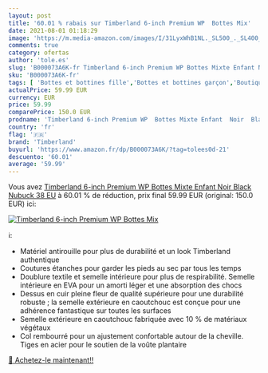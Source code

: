 ```yaml
---
layout: post
title: '60.01 % rabais sur Timberland 6-inch Premium WP  Bottes Mix'
date: 2021-08-01 01:18:29
image: 'https://m.media-amazon.com/images/I/31LyxWhB1NL._SL500_._SL400_.jpg'
comments: true
category: ofertas
author: 'tole.es'
slug: 'B000073A6K-fr Timberland 6-inch Premium WP Bottes Mixte Enfant Noir...'
sku: 'B000073A6K-fr'
tags: [ 'Bottes et bottines fille','Bottes et bottines garçon','Boutiques','Chaussures','Chaussures et Sacs','Chaussures fille','Chaussures garçon','Custom Stores','timberland', ]
actualPrice: 59.99 EUR
currency: EUR
price: 59.99
comparePrice: 150.0 EUR
prodname: 'Timberland 6-inch Premium WP  Bottes Mixte Enfant  Noir  Black Nubuck   38 EU'
country: 'fr'
flag: '🇫🇷'
brand: 'Timberland'
buyurl: 'https://www.amazon.fr/dp/B000073A6K/?tag=tolees0d-21'
descuento: '60.01'
average: '59.99'
---
```


Vous avez [Timberland 6-inch Premium WP  Bottes Mixte Enfant  Noir  Black Nubuck   38 EU](https://www.amazon.fr/dp/B000073A6K/?tag=tolees0d-21)  à  60.01 % de réduction, prix final  59.99 EUR (original: 150.0 EUR) ici:

[![Timberland 6-inch Premium WP  Bottes Mix](https://m.media-amazon.com/images/I/31LyxWhB1NL._SL500_._SL400_.jpg)](https://www.amazon.fr/dp/B000073A6K/?tag=tolees0d-21)

ℹ️:

- Matériel antirouille pour plus de durabilité et un look Timberland authentique
- Coutures étanches pour garder les pieds au sec par tous les temps
- Doublure textile et semelle intérieure pour plus de respirabilité. Semelle intérieure en EVA pour un amorti léger et une absorption des chocs
- Dessus en cuir pleine fleur de qualité supérieure pour une durabilité robuste ; la semelle extérieure en caoutchouc est conçue pour une adhérence fantastique sur toutes les surfaces
- Semelle extérieure en caoutchouc fabriquée avec 10 % de matériaux végétaux
- Col rembourré pour un ajustement confortable autour de la cheville. Tiges en acier pour le soutien de la voûte plantaire

[🛒 Achetez-le maintenant!!](https://www.amazon.fr/dp/B000073A6K/?tag=tolees0d-21)
